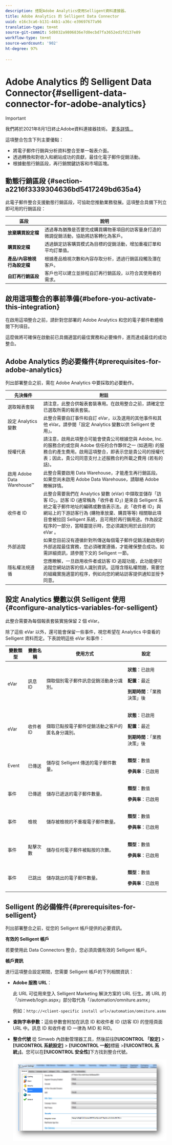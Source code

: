 ```yaml
---
description: 搭配Adobe Analytics使用Selligent資料連接器。
title: Adobe Analytics 的 Selligent Data Connector
uuid: e16c3ca6-b131-44b1-a36c-e39697677a96
translation-type: tm+mt
source-git-commit: 5d8032a9806836e7d0ecbd7fa3652ed1fd137e89
workflow-type: tm+mt
source-wordcount: '902'
ht-degree: 97%

---
```



# Adobe Analytics 的 Selligent Data Connector{#selligent-data-connector-for-adobe-analytics}

>[!IMPORTANT]
>
>我們將於2021年8月1日終止Adobe資料連接器技術。 [更多詳情...](/help/import/data-connectors/data-connectors-eol.md)

這項整合包含下列主要優點：

* 將電子郵件行銷與分析資料整合至單一報表介面。
* 透過轉換和對收入和網站成功的貢獻，最佳化電子郵件促銷活動。
* 根據動態行銷區段，再行銷關鍵訪客和市場區塊。

## 動態行銷區段 {#section-a2216f3339304636bd5417249bd635a4}

此電子郵件整合支援動態行銷區段，可協助您推動業務發展。這項整合具備下列立即可用的行銷區段：

| 區段 | 說明 |
|---|---|
| **放棄購買設定檔** | 透過專為猶豫是否要完成購買購物車項目的訪客量身打造的微調促銷活動，協助將訪客轉化為客戶。 |
| **購買設定檔** | 透過鎖定訪客購買模式為目標的促銷活動，增加重複訂單和平均訂單值。 |
| **產品/內容檢視行為設定檔** | 根據產品檢視次數和內容存取分析，透過行銷區段觸及潛在客戶。 |
| **自訂再行銷區段** | 客戶也可以建立並排程自訂再行銷區段，以符合其使用者的需求。 |

## 啟用這項整合的事前準備{#before-you-activate-this-integration}

在啟用這項整合之前，請針對您部署的 Adobe Analytics 和您的電子郵件軟體檢閱下列項目。

這麼做將可確保在啟動前已具備適當的最佳實務和必要條件，進而達成最佳的成功整合。

## Adobe Analytics 的必要條件{#prerequisites-for-adobe-analytics}

列出部署整合之前，需在 Adobe Analytics 中要採取的必要動作。

| 先決條件 | 附註 |
|---|---|
| 選取報表套裝 | 請注意，此整合供報表套裝專用。在啟用整合之前，請確定您已選取所需的報表套裝。 |
| 設定 Analytics 變數 | 此整合需要自訂事件和自訂 eVar，以及選用的其他事件和其他 eVar。請參閱「設定 Analytics 變數以供 Selligent 使用」。 |
| 授權代表 | 請注意，啟用此項整合可能會使貴公司根據您與 Adobe, Inc. 的服務合約或您與 Adobe 信任的合作夥伴之一 (如適用) 的服務合約產生費用。啟用這項整合，即表示您是貴公司的授權代表；因此，貴公司同意支付上述服務合約所載之費用 (若有的話)。 |
| 啟用 Adobe Data Warehouse™ | 此整合需要啟用 Data Warehouse，才能產生再行銷區段。如果您尚未啟用 Adobe Data Warehouse，請聯絡 Adobe 瞭解詳情。 |
| 收件者 ID | 此整合需要我們在 Analytics 變數 (eVar) 中擷取並儲存「訪客 ID」。訪客 ID (通常稱為「收件者 ID」) 是來自 Selligent 系統之電子郵件地址的編碼或數值表示法。此「收件者 ID」與網站上的下游訪客行為 (購物車放棄、購買等等) 相關聯此項目會被拉回 Selligent 系統，且可用於再行銷用途。作為設定程序的一部分，當精靈提示時，您必須識別用於此目的的 eVar 。 |
| 外部追蹤 | 如果您目前沒有遵循針對所傳送每個電子郵件促銷活動啟用的外部追蹤最佳實務，您必須確實遵循，才能確保整合成功。如需詳細資訊，請參閱下文的 Selligent 一節。 |
| 隱私權法規遵循 | 您應瞭解，一旦啟用收件者或訪客 ID 追蹤功能，此功能便可追蹤您網站訪客的個人識別資訊。這隱含隱私權問題，需要您的組織實施適當的程序，例如向您的網站訪客提供通知並授予同意。 |

## 設定 Analytics 變數以供 Selligent 使用{#configure-analytics-variables-for-selligent}

此整合需要為每個報表套裝實施保留 2 個 eVar。

除了這些 eVar 以外，還可能會保留一些事件，視您希望在 Analytics 中查看的 Selligent 資料而定。下表說明這些 eVar 和事件：

<table id="table_2FFB865DBD80412F90DA8E224B12FB62"> 
 <thead> 
  <tr> 
   <th colname="col1" class="entry"> 變數類型 </th> 
   <th colname="col2" class="entry"> 變數名稱 </th> 
   <th colname="col3" class="entry"> 使用方式 </th> 
   <th colname="col4" class="entry"> 設定 </th> 
  </tr>
 </thead>
 <tbody> 
  <tr> 
   <td colname="col1"> eVar </td> 
   <td colname="col2"> 訊息 ID </td> 
   <td colname="col3"> 擷取個別電子郵件訊息促銷活動身分識別。 </td> 
   <td colname="col4"> <p><b>狀態</b>：已啟用 </p> <p><b>配置</b>：最近 </p> <p><b>到期時間</b>：「業務決策」後 </p> </td> 
  </tr> 
  <tr> 
   <td colname="col1"> eVar </td> 
   <td colname="col2"> 收件者 ID </td> 
   <td colname="col3"> 擷取已點按電子郵件促銷活動之客戶的匿名身分識別。 </td> 
   <td colname="col4"> <p><b>狀態</b>：已啟用 </p> <p><b>配置</b>：最近 </p> <p><b>到期時間</b>：「業務決策」後 </p> </td> 
  </tr> 
  <tr> 
   <td colname="col1"> Event </td> 
   <td colname="col2"> 已傳送 </td> 
   <td colname="col3"> 儲存從 Selligent 傳送的電子郵件數量。 </td> 
   <td colname="col4"> <p><b>類型</b>：數值 </p> <p><b>參與率</b>：已啟用 </p> </td> 
  </tr> 
  <tr> 
   <td colname="col1"> 事件 </td> 
   <td colname="col2"> 已傳遞 </td> 
   <td colname="col3"> 儲存已遞送的電子郵件數量。 </td> 
   <td colname="col4"> <p><b>類型</b>：數值 </p> <p><b>參與率</b>：已啟用 </p> </td> 
  </tr> 
  <tr> 
   <td colname="col1"> 事件 </td> 
   <td colname="col2"> 檢視 </td> 
   <td colname="col3"> 儲存被檢視的不重複電子郵件數量。 </td> 
   <td colname="col4"> <p><b>類型</b>：數值 </p> <p><b>參與率</b>：已啟用 </p> </td> 
  </tr> 
  <tr> 
   <td colname="col1"> 事件 </td> 
   <td colname="col2"> 點擊次數 </td> 
   <td colname="col3"> 儲存任何電子郵件被點按的次數。 </td> 
   <td colname="col4"> <p><b>類型</b>：數值 </p> <p><b>參與率</b>：已啟用 </p> </td> 
  </tr> 
  <tr> 
   <td colname="col1"> 事件 </td> 
   <td colname="col2"> 已跳出 </td> 
   <td colname="col3"> 儲存跳出的電子郵件數量。 </td> 
   <td colname="col4"> <p><b>類型</b>：數值 </p> <p><b>參與率</b>：已啟用 </p> </td> 
  </tr> 
 </tbody> 
</table>

## Selligent 的必備條件{#prerequisites-for-selligent}

列出部署整合之前，從您的 Selligent 帳戶提供的必要資訊。

**有效的 Selligent 帳戶**

若要使用此 Data Connectors 整合，您必須具備有效的 Selligent 帳戶。

**帳戶資訊**

進行這項整合設定期間，您需要 Selligent 帳戶的下列相關資訊：

* **Adobe 服務 URL**：

   此 URL 可從用來登入 Selligent Marketing 解決方案的 URL 衍生。將 URL 的「/simweb/login.aspx」部分取代為「/automation/omniture.asmx」

   例如：`http://<client-specific install url>/automation/omniture.asmx`

* **查詢字串參數：**&#x200B;這些參數會附加在訊息 ID 和收件者 ID (訪客 ID) 的登陸頁面 URL 中。訊息 ID 和收件者 ID 一律為 MID 和 RID。

* **整合代號** 從 Simweb 內啟動管理器工具，然後前往&#x200B;**[!UICONTROL 「設定]** > **[!UICONTROL 系統設定]** > **[!UICONTROL 一般]**&#x200B;標籤 >**[!UICONTROL 系統」]**。您可以在&#x200B;**[!UICONTROL 安全性]**&#x200B;下方找到整合代號。

   ![](assets/selligent-integration_token.png)
